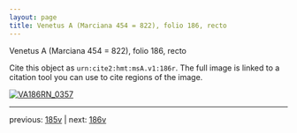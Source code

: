 ```yaml
---
layout: page
title: Venetus A (Marciana 454 = 822), folio 186, recto
---
```


Venetus A (Marciana 454 = 822), folio 186, recto

Cite this object as `urn:cite2:hmt:msA.v1:186r`.  The full image is linked to a citation tool you can use to cite regions of the image.

[![VA186RN_0357](http://www.homermultitext.org/iipsrv?IIIF=/project/homer/pyramidal/deepzoom/hmt/vaimg/2017a/VA186RN_0357.tif/full/800,/0/default.jpg)](http://www.homermultitext.org/ict2/?urn=urn:cite2:hmt:vaimg.2017a:VA186RN_0357) 

---

previous:  [185v](../185v/) | next: [186v](../186v/)